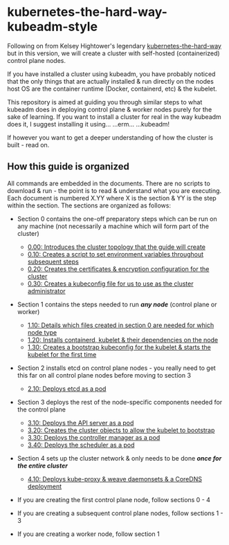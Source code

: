 # kubernetes-the-hard-way-kubeadm-style
Following on from Kelsey Hightower's legendary [kubernetes-the-hard-way](https://github.com/kelseyhightower/kubernetes-the-hard-way) but in this version, we will create a cluster with self-hosted (containerized) control plane nodes.

If you have installed a cluster using kubeadm, you have probably noticed that the only things that are actually installed & run directly on the nodes host OS are the container runtime (Docker, containerd, etc) & the kubelet.

This repository is aimed at guiding you through similar steps to what kubeadm does in deploying control plane & worker nodes purely for the sake of learning.
If you want to install a cluster for real in the way kubeadm does it, I suggest installing it using... ...erm... ...kubeadm!

If however you want to get a deeper understanding of how the cluster is built - read on.

## How this guide is organized
All commands are embedded in the documents. There are no scripts to download & run - the point is to read & understand what you are executing.
Each document is numbered X.YY where X is the section & YY is the step within the section. The sections are organized as follows:

- Section 0 contains the one-off preparatory steps which can be run on any machine (not necessarily a machine which will form part of the cluster)
  - [0.00: Introduces the cluster topology that the guide will create](./blob/master/0.00-introduction-and-server-topology.md)
  - [0.10: Creates a script to set environment variables throughout subsequent steps](./blob/master/0.10-create-an-envireonment-script.md)
  - [0.20: Creates the certificates & encryption configuration for the cluster](./blob/master/0.20-certificate-and-encryption-config.md)
  - [0.30: Creates a kubeconfig file for us to use as the cluster administrator](./blob/master/0.30-create-admin-user-kubeconfig.md)

- Section 1 contains the steps needed to run ***any node*** (control plane or worker)
  - [1.10: Details which files created in section 0 are needed for which node type](./blob/master/1.10-copy-certificates-to-node.md)
  - [1.20: Installs containerd, kubelet & their dependencies on the node](./blob/master/1.20-install-kubelet-and-dependencies.md)
  - [1.30: Creates a bootstrap kubeconfig for the kubelet & starts the kubelet for the first time](./blob/master/1.30-bootstrap-setup-and-start-kubelet.md)

- Section 2 installs etcd on control plane nodes - you really need to get this far on all control plane nodes before moving to section 3
  - [2.10: Deploys etcd as a pod](./blob/master/2.10-start-etcd.md)

- Section 3 deploys the rest of the node-specific components needed for the control plane
  - [3.10: Deploys the API server as a pod](./blob/master/3.10-start-api-server.md)
  - [3.20: Creates the cluster objects to allow the kubelet to bootstrap](./blob/master/3.20-setup-kubelet-tls-bootstrapping.md)
  - [3.30: Deploys the controller manager as a pod](./blob/master/3.30-configure-and-start-kube-controller-manager.md)
  - [3.40: Deploys the scheduler as a pod](./blob/master/3.40-configure-and-start-scheduler.md)

- Section 4 sets up the cluster network & only needs to be done ***once for the entire cluster***
  - [4.10: Deploys kube-proxy & weave daemonsets & a CoreDNS deployment](./blob/master/4.10-networking.md)

- If you are creating the first control plane node, follow sections 0 - 4
- If you are creating a subsequent control plane nodes, follow sections 1 - 3
- If you are creating a worker node, follow section 1
